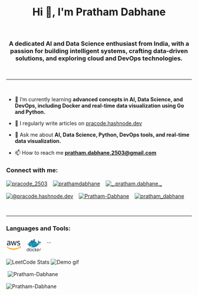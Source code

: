 <h1 align="center">Hi 👋, I'm Pratham Dabhane</h1>

<br>

<h3 align="center">A dedicated AI and Data Science enthusiast from India, with a passion for building intelligent systems, crafting data-driven solutions, and exploring cloud and DevOps technologies.</h3>

<br>
<hr>
<br>

- 🌱 I’m currently learning **advanced concepts in AI, Data Science, and DevOps, including Docker and real-time data visualization using Go and Python.**

- 📝 I regularly write articles on [pracode.hashnode.dev](https://pracode.hashnode.dev)

- 💬 Ask me about **AI, Data Science, Python, DevOps tools, and real-time data visualization.**

- 📫 How to reach me **pratham.dabhane.2503@gmail.com**

<h3 align="left">Connect with me:</h3>
<p align="left" style="display: flex; gap: 15px; flex-wrap: wrap;">
  <a href="https://dev.to/pracode_2503" target="blank">
    <img align="center" src="https://raw.githubusercontent.com/rahuldkjain/github-profile-readme-generator/master/src/images/icons/Social/devto.svg" alt="pracode_2503" height="30" width="40" />
  </a>
  <a href="https://kaggle.com/prathamdabhane" target="blank">
    <img align="center" src="https://raw.githubusercontent.com/rahuldkjain/github-profile-readme-generator/master/src/images/icons/Social/kaggle.svg" alt="prathamdabhane" height="30" width="40" />
  </a>
  <a href="https://instagram.com/_.pratham.dabhane._" target="blank">
    <img align="center" src="https://raw.githubusercontent.com/rahuldkjain/github-profile-readme-generator/master/src/images/icons/Social/instagram.svg" alt="_.pratham.dabhane._" height="30" width="40" />
  </a>
  <a href="https://pracode.hashnode.dev" target="blank">
    <img align="center" src="https://raw.githubusercontent.com/rahuldkjain/github-profile-readme-generator/master/src/images/icons/Social/hashnode.svg" alt="@pracode.hashnode.dev" height="30" width="40" />
  </a>
  <a href="https://www.leetcode.com/Pratham-Dabhane" target="blank">
    <img align="center" src="https://raw.githubusercontent.com/rahuldkjain/github-profile-readme-generator/master/src/images/icons/Social/leet-code.svg" alt="Pratham-Dabhane" height="30" width="40" />
  </a>
  <a href="https://auth.geeksforgeeks.org/user/pratham_dabhane" target="blank">
    <img align="center" src="https://raw.githubusercontent.com/rahuldkjain/github-profile-readme-generator/master/src/images/icons/Social/geeks-for-geeks.svg" alt="pratham_dabhane" height="30" width="40" />
  </a>
</p>

<br> 
<hr> 

<h3 align="left">Languages and Tools:</h3>
<p align="left" align="left" style="display: flex; gap: 15px; flex-wrap: wrap;"> 
  <a href="https://aws.amazon.com" target="_blank" rel="noreferrer"> 
    <img src="https://raw.githubusercontent.com/devicons/devicon/master/icons/amazonwebservices/amazonwebservices-original-wordmark.svg" alt="aws" width="40" height="40"/> 
  </a>
  <a href="https://www.docker.com/" target="_blank" rel="noreferrer"> 
    <img src="https://raw.githubusercontent.com/devicons/devicon/master/icons/docker/docker-original-wordmark.svg" alt="docker" width="40" height="40"/> 
  </a> 
  ...
</p>

![LeetCode Stats](https://leetcard.jacoblin.cool/Pratham-Dabhane)
  <img src="https://s3.ezgif.com/tmp/ezgif-3-04db97bcc6.gif" alt="Demo gif" width="500"/>


<p>&nbsp;<img align="center" src="https://github-readme-stats.vercel.app/api?username=Pratham-Dabhane&show_icons=true&locale=en" alt="Pratham-Dabhane" /></p>

<p><img align="center" src="https://github-readme-streak-stats.herokuapp.com/?user=Pratham-Dabhane&" alt="Pratham-Dabhane" /></p>



